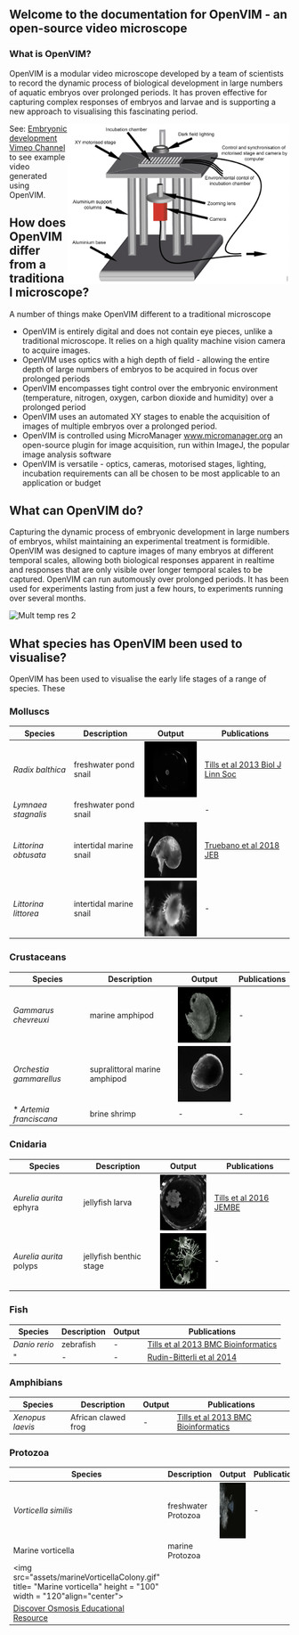 ## Welcome to the documentation for OpenVIM - an open-source video microscope


### What is OpenVIM?
OpenVIM is a modular video microscope developed by a team of scientists to record the dynamic process of biological development in large numbers of aquatic embryos over prolonged periods. It has proven effective for capturing complex responses of embryos and larvae and is supporting a new approach to visualising this fascinating period.

<img src="assets/OpenVIM.png" title = "OpenVIM Figure" align = "right" width="400">

See: [Embryonic development Vimeo Channel](www.vimeo.com/channels/embryonicdevelopment) to see example video generated using OpenVIM.


## How does OpenVIM differ from a traditional microscope?
A number of things make OpenVIM different to a traditional microscope
 * OpenVIM is entirely digital and does not contain eye pieces, unlike a traditional microscope. It relies on a high quality machine vision camera to acquire images.
 * OpenVIM uses optics with a high depth of field - allowing the entire depth of large numbers of embryos to be acquired in focus over prolonged periods
 * OpenVIM encompasses tight control over the embryonic environment (temperature, nitrogen, oxygen, carbon dioxide and humidity) over a prolonged period
 * OpenVIM uses an automated XY stages to enable the acquisition of images of multiple embryos over a prolonged period.
 * OpenVIM is controlled using MicroManager www.micromanager.org an open-source plugin for image acquisition, run within ImageJ, the popular image analysis software
 * OpenVIM is versatile - optics, cameras, motorised stages, lighting, incubation requirements can all be chosen to be most applicable to an application or budget


## What can OpenVIM do?
Capturing the dynamic process of embryonic development in large numbers of embryos, whilst maintaining an experimental treatment is formidible. OpenVIM was designed to capture images of many embryos at different temporal scales, allowing both biological responses apparent in realtime and responses that are only visible over longer temporal scales to be captured. OpenVIM can run automously over prolonged periods. It has been used for experiments lasting from just a few hours, to experiments running over several months.

<img src="assets/radixDevelopment.gif" title= "Mult temp res 2" width = "500">


## What species has OpenVIM been used to visualise?

OpenVIM has been used to visualise the early life stages of a range of species. These

### Molluscs

| Species     | Description | Output | Publications |
| ------------- | ------------- | ------------- | ------------- |
| *Radix balthica* | freshwater pond snail | <img src="assets/RapidRadixbalthicaTimeLapse12s.gif" title= "Radix balthica" height = "100" align="center"> | [Tills et al 2013 Biol J Linn Soc](https://academic.oup.com/biolinnean/article/110/3/581/2415874)  |
| *Lymnaea stagnalis* | freshwater pond snail|   | - | - |
 | *Littorina obtusata* | intertidal marine snail | <img src="assets/obtusata.gif" title= "Littorina obtusata" height = "100" align="center"> | [Truebano et al 2018 JEB](http://jeb.biologists.org/content/221/8/jeb171629)  
| *Littorina littorea* | intertidal marine snail | <img src="assets/littorea.gif" title= "Gammarus chevreuxi" height = "100" align="center"> |  - |


### Crustaceans

| Species     | Description | Output | Publications |
| ------------- | ------------- | ------------- | ------------- |
| *Gammarus chevreuxi*  | marine amphipod | <img src="assets/GammarusChevHatching.gif" title= "Gammarus chevreuxi" height = "100" align="center">| - |
| *Orchestia gammarellus*  | supralittoral marine amphipod   | <img src="assets/orchestia.gif" title= "Littorina obtusata" height = "100" align="center"> | - |
|* *Artemia franciscana*   |  brine shrimp   | - | - |

### Cnidaria

| Species     | Description | Output | Publications |
| ------------- | ------------- | ------------- | ------------- |
| *Aurelia aurita* ephyra | jellyfish larva | <img src="assets/ephyra.gif" title= "ephyra" height = "100" align="center">| [Tills et al 2016 JEMBE](https://www.sciencedirect.com/science/article/pii/S0022098116300491) |
| *Aurelia aurita* polyps| jellyfish benthic stage | <img src="assets/jellyfishPolyps.gif" title= "ephyra" height = "100" align="center">| - |


### Fish

| Species     | Description | Output | Publications |
| ------------- | ------------- | ------------- | ------------- |
|*Danio rerio* | zebrafish | - | [Tills et al 2013 BMC Bioinformatics](https://bmcbioinformatics.biomedcentral.com/articles/10.1186/1471-2105-14-37) |
| " | - | - |[Rudin-Bitterli et al 2014](http://journals.plos.org/plosone/article?id=10.1371/journal.pone.0113235) |

### Amphibians

| Species     | Description | Output | Publications |
| ------------- | ------------- | ------------- | ------------- |
| *Xenopus laevis* | African clawed frog | - | [Tills et al 2013 BMC Bioinformatics](https://bmcbioinformatics.biomedcentral.com/articles/10.1186/1471-2105-14-37)|

### Protozoa

| Species     | Description | Output | Publications |
| ------------- | ------------- | ------------- | ------------- |
| *Vorticella similis* | freshwater Protozoa | <img src="assets/VorticellaSimilis.gif" title= "Vorticella similis" height = "100" align="center">| - |
| Marine vorticella | marine Protozoa |
<img src="assets/marineVorticellaColony.gif" title= "Marine vorticella" height = "100" width = "120"align="center">|
| [Discover Osmosis Educational Resource](www.discoverosmosis.com)|

 

